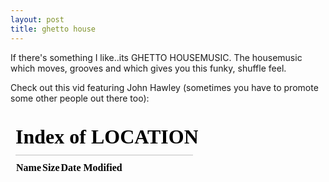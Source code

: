 ```yaml
---
layout: post
title: ghetto house
---
```

If there's something I like..its GHETTO HOUSEMUSIC. The housemusic which moves, grooves and which gives you this funky, shuffle feel.


Check out this vid featuring John Hawley (sometimes you have to promote some other people out there too):

  


  


<iframe allowfullscreen="\"\"" frameborder="\"0\"" height="\"215\"" src="\"http://www.youtube.com/embed/ivlthOeL9Ds\"" width="\"250\"">
</iframe>